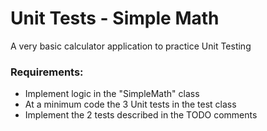 # Unit Tests - Simple Math
A very basic calculator application to practice Unit Testing

### Requirements:
- Implement logic in the "SimpleMath" class
- At a minimum code the 3 Unit tests in the test class 
- Implement the 2 tests described in the TODO comments
